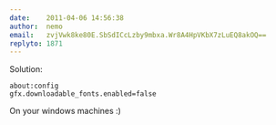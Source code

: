 ```yaml
---
date:    2011-04-06 14:56:38
author:  nemo
email:   zvjVwk8ke80E.SbSdICcLzby9mbxa.Wr8A4HpVKbX7zLuEQ8akOQ==
replyto: 1871
---
```


Solution:

    about:config
    gfx.downloadable_fonts.enabled=false

On your windows machines :)
